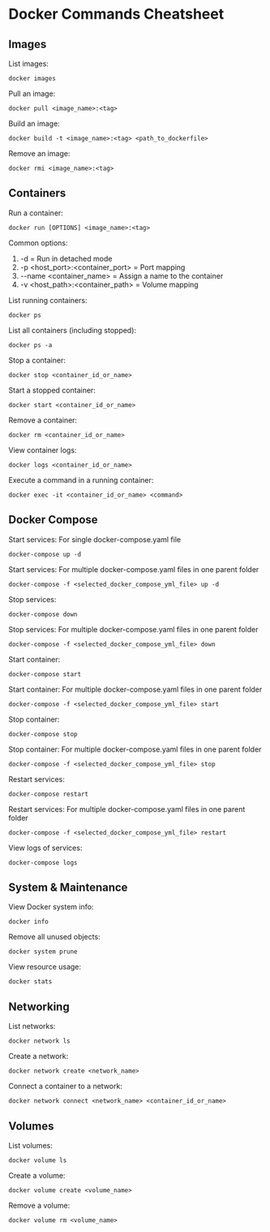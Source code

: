 # Docker Commands Cheatsheet

## Images

List images:
```
docker images
```

Pull an image:
```
docker pull <image_name>:<tag>
```

Build an image:
```
docker build -t <image_name>:<tag> <path_to_dockerfile>
```

Remove an image:
```
docker rmi <image_name>:<tag>
```

## Containers

Run a container:
```
docker run [OPTIONS] <image_name>:<tag>
```
Common options:

  01. -d =                              Run in detached mode
  02. -p <host_port>:<container_port> = Port mapping
  03. --name <container_name> =         Assign a name to the container
  04. -v <host_path>:<container_path> = Volume mapping

List running containers:
```
docker ps
```

List all containers (including stopped):
```
docker ps -a
```

Stop a container:
```
docker stop <container_id_or_name>
```

Start a stopped container:
```
docker start <container_id_or_name>
```

Remove a container:
```
docker rm <container_id_or_name>
```

View container logs:
```
docker logs <container_id_or_name>
```

Execute a command in a running container:
```
docker exec -it <container_id_or_name> <command>
```

## Docker Compose

Start services: For single docker-compose.yaml file
```
docker-compose up -d
```

Start services: For multiple docker-compose.yaml files in one parent folder
```
docker-compose -f <selected_docker_compose_yml_file> up -d
```

Stop services:
```
docker-compose down
```

Stop services: For multiple docker-compose.yaml files in one parent folder
```
docker-compose -f <selected_docker_compose_yml_file> down
```

Start container:
```
docker-compose start
```

Start container: For multiple docker-compose.yaml files in one parent folder
```
docker-compose -f <selected_docker_compose_yml_file> start

```

Stop container:
```
docker-compose stop
```

Stop container: For multiple docker-compose.yaml files in one parent folder
```
docker-compose -f <selected_docker_compose_yml_file> stop
```

Restart services:
```
docker-compose restart
```

Restart services: For multiple docker-compose.yaml files in one parent folder
```
docker-compose -f <selected_docker_compose_yml_file> restart
```

View logs of services:
```
docker-compose logs
```

## System & Maintenance

View Docker system info:
```
docker info
```

Remove all unused objects:
```
docker system prune
```

View resource usage:
```
docker stats
```

## Networking

List networks:
```
docker network ls
```

Create a network:
```
docker network create <network_name>
```

Connect a container to a network:
```
docker network connect <network_name> <container_id_or_name>
```

## Volumes

List volumes:
```
docker volume ls
```

Create a volume:
```
docker volume create <volume_name>
```

Remove a volume:
```
docker volume rm <volume_name>
```
